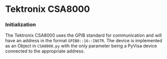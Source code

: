 # Tektronix CSA8000


### Initialization
The Tektronix CSA8000 uses the GPIB standard for communication and will have an address in the format `GPIB0::16::INSTR`.
The device is implemented as an Object in `CSA8000.py` with the only parameter being a PyVisa device connected to the appropriate address.

